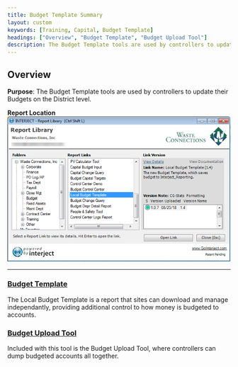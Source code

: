 ```yaml
---
title: Budget Template Summary
layout: custom
keywords: [Training, Capital, Budget Template]
headings: ["Overview", "Budget Template", "Budget Upload Tool"]
description: The Budget Template tools are used by controllers to update their Budgets on the District level.
---
```


## Overview

**Purpose**: The Budget Template tools are used by controllers to update their Budgets on the District level.

**Report Location**<br>
![](/images/WCNTraining/Budget/BudgetTemplate_ReportLibrary.png)

___
### [Budget Template](/bApps/InterjectTraining/Budget/BudgetTemplate.html)

The Local Budget Template is a report that sites can download and manage independantly, providing additional control to how money is budgeted to accounts.

### [Budget Upload Tool](/bApps/InterjectTraining/Budget/BudgetUpload.html)

Included with this tool is the Budget Upload Tool, where controllers can dump budgeted accounts all together.
